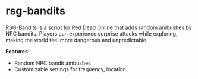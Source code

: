 # rsg-bandits
 
RSG-Bandits is a script for Red Dead Online that adds random ambushes by NPC bandits. Players can experience surprise attacks while exploring, making the world feel more dangerous and unpredictable.

**Features:**

- Random NPC bandit ambushes
- Customizable settings for frequency, location
